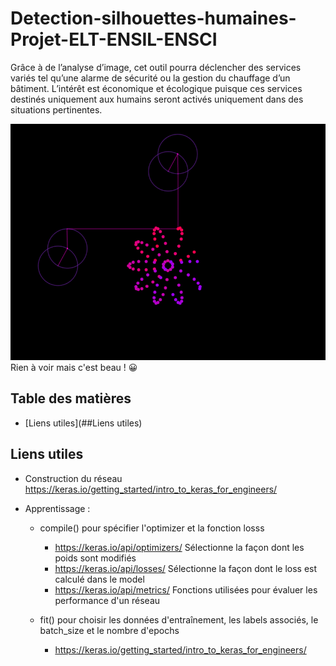 # Detection-silhouettes-humaines-Projet-ELT-ENSIL-ENSCI
Grâce à de l’analyse d’image, cet outil pourra déclencher des services variés tel qu’une alarme de sécurité ou la gestion du chauffage d’un bâtiment. L’intérêt est économique et écologique puisque ces services destinés uniquement aux humains  seront activés uniquement dans des situations pertinentes. 

<center>
<img src="https://github.com/Nairolf-Flo/Detection-silhouettes-humaines-Projet-ELT-ENSIL-ENSCI/blob/main/dft_sf_feu.gif" alt="Banner">
</center>
Rien à voir mais c'est beau ! 😀

## Table des matières
* [Liens utiles](##Liens utiles)

## Liens utiles

- Construction du réseau
		https://keras.io/getting_started/intro_to_keras_for_engineers/
		
- Apprentissage :
	- compile() pour spécifier l'optimizer et la fonction losss
		- https://keras.io/api/optimizers/  Sélectionne la façon dont les poids sont modifiés
		- https://keras.io/api/losses/      Sélectionne la façon dont le loss est calculé dans le model
		- https://keras.io/api/metrics/     Fonctions utilisées pour évaluer les performance d'un réseau
		
	
	- fit() pour choisir les données d'entraînement, les labels associés, le batch_size et le nombre d'epochs
		- https://keras.io/getting_started/intro_to_keras_for_engineers/